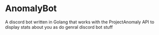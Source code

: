 # AnomalyBot
A discord bot written in Golang that works with the ProjectAnomaly API to display stats about you as do genral discord bot stuff
